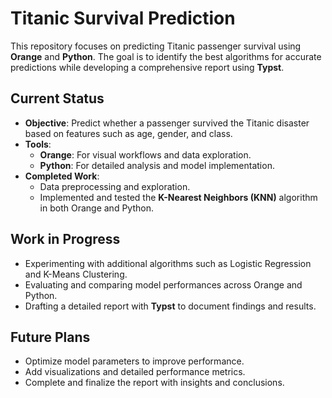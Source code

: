 # Titanic Survival Prediction  

This repository focuses on predicting Titanic passenger survival using **Orange** and **Python**. The goal is to identify the best algorithms for accurate predictions while developing a comprehensive report using **Typst**.  

## Current Status  
- **Objective**: Predict whether a passenger survived the Titanic disaster based on features such as age, gender, and class.  
- **Tools**:  
  - **Orange**: For visual workflows and data exploration.  
  - **Python**: For detailed analysis and model implementation.  
- **Completed Work**:  
  - Data preprocessing and exploration.  
  - Implemented and tested the **K-Nearest Neighbors (KNN)** algorithm in both Orange and Python.  

## Work in Progress  
- Experimenting with additional algorithms such as Logistic Regression and K-Means Clustering.  
- Evaluating and comparing model performances across Orange and Python.  
- Drafting a detailed report with **Typst** to document findings and results.  

## Future Plans  
- Optimize model parameters to improve performance.  
- Add visualizations and detailed performance metrics.  
- Complete and finalize the report with insights and conclusions.  
